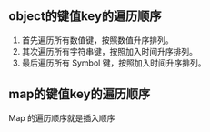 ## object的键值key的遍历顺序

1. 首先遍历所有数值键，按照数值升序排列。
2. 其次遍历所有字符串键，按照加入时间升序排列。
3. 最后遍历所有 Symbol 键，按照加入时间升序排列。

## map的键值key的遍历顺序
Map 的遍历顺序就是插入顺序